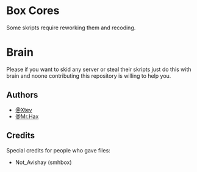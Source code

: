 
# Box Cores

Some skripts require reworking them and recoding.

# Brain

Please if you want to skid any server or steal their skripts just do this with brain and noone contributing this repository is willing to help you.



## Authors

- [@Xtev](https://github.com/xtev)
- [@Mr.Hax](https://github.com/HAX-MC)



## Credits

Special credits for people who gave files:

- Not_Avishay (smhbox)
